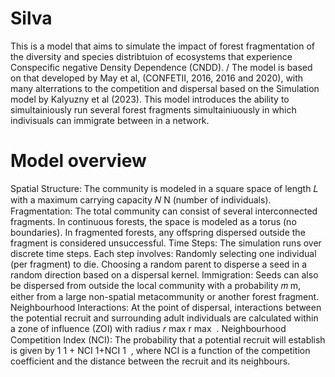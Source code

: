 # Silva

This is a model that aims to simulate the impact of forest fragmentation of the diversity and species distribtuion of ecosystems that experience Conspecific negative Density Dependence (CNDD). /
The model is based on that developed by May et al, (CONFETII, 2016, 2016 and 2020), with many alterrations to the competition and dispersal based on the Simulation model by Kalyuzny et al (2023). This model introduces the ability to simultainiously run several forest fragments simultainiuously in which indivisuals can immigrate between in a network. 

# Model overview
Spatial Structure: The community is modeled in a square space of length 
𝐿
 with a maximum carrying capacity 
𝑁
N (number of individuals).
Fragmentation: The total community can consist of several interconnected fragments. In continuous forests, the space is modeled as a torus (no boundaries). In fragmented forests, any offspring dispersed outside the fragment is considered unsuccessful.
Time Steps: The simulation runs over discrete time steps. Each step involves:
Randomly selecting one individual (per fragment) to die.
Choosing a random parent to disperse a seed in a random direction based on a dispersal kernel.
Immigration: Seeds can also be dispersed from outside the local community with a probability 
𝑚
m, either from a large non-spatial metacommunity or another forest fragment.
Neighbourhood Interactions: At the point of dispersal, interactions between the potential recruit and surrounding adult individuals are calculated within a zone of influence (ZOI) with radius 
𝑟
max
r 
max
​
 .
Neighbourhood Competition Index (NCI): The probability that a potential recruit will establish is given by 
1
1
+
NCI
1+NCI
1
​
 , where NCI is a function of the competition coefficient and the distance between the recruit and its neighbours.
